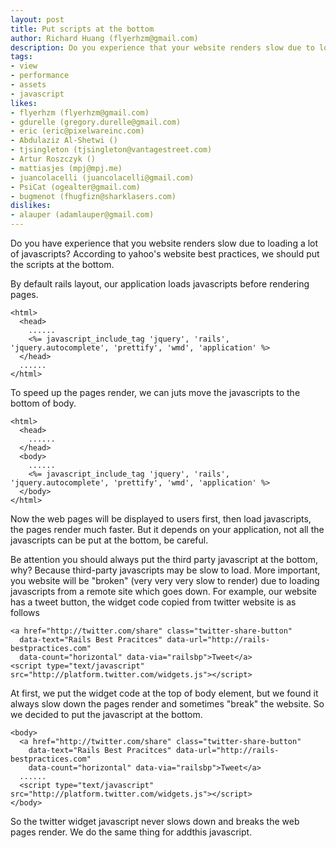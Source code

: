 ```yaml
---
layout: post
title: Put scripts at the bottom
author: Richard Huang (flyerhzm@gmail.com)
description: Do you experience that your website renders slow due to loading a lot of javascripts, especially loading some third-party javascripts? Move script tags to the bottom of body can speed up the render of your website.
tags:
- view
- performance
- assets
- javascript
likes:
- flyerhzm (flyerhzm@gmail.com)
- gdurelle (gregory.durelle@gmail.com)
- eric (eric@pixelwareinc.com)
- Abdulaziz Al-Shetwi ()
- tjsingleton (tjsingleton@vantagestreet.com)
- Artur Roszczyk ()
- mattiasjes (mpj@mpj.me)
- juancolacelli (juancolacelli@gmail.com)
- PsiCat (ogealter@gmail.com)
- bugmenot (fhugfizn@sharklasers.com)
dislikes:
- alauper (adamlauper@gmail.com)
---
```

Do you have experience that you website renders slow due to loading a lot of javascripts? According to yahoo's website best practices, we should put the scripts at the bottom.

By default rails layout, our application loads javascripts before rendering pages.

    <html>
      <head>
        ......
        <%= javascript_include_tag 'jquery', 'rails', 'jquery.autocomplete', 'prettify', 'wmd', 'application' %>
      </head>
      ......
    </html>

To speed up the pages render, we can juts move the javascripts to the bottom of body.

    <html>
      <head>
        ......
      </head>
      <body>
        ......
        <%= javascript_include_tag 'jquery', 'rails', 'jquery.autocomplete', 'prettify', 'wmd', 'application' %>
      </body>
    </html>

Now the web pages will be displayed to users first, then load javascripts, the pages render much faster. But it depends on your application, not all the javascripts can be put at the bottom, be careful.

Be attention you should always put the third party javascript at the bottom, why? Because third-party javascripts may be slow to load. More important, you website will be "broken" (very very very slow to render) due to loading javascripts from a remote site which goes down. For example, our website has a tweet button, the widget code copied from twitter website is as follows

    <a href="http://twitter.com/share" class="twitter-share-button" 
      data-text="Rails Best Pracitces" data-url="http://rails-bestpractices.com" 
      data-count="horizontal" data-via="railsbp">Tweet</a>
    <script type="text/javascript" src="http://platform.twitter.com/widgets.js"></script>

At first, we put the widget code at the top of body element, but we found it always slow down the pages render and sometimes "break" the website. So we decided to put the javascript at the bottom.

    <body>
      <a href="http://twitter.com/share" class="twitter-share-button" 
        data-text="Rails Best Pracitces" data-url="http://rails-bestpractices.com" 
        data-count="horizontal" data-via="railsbp">Tweet</a>
      ......
      <script type="text/javascript" src="http://platform.twitter.com/widgets.js"></script>
    </body>

So the twitter widget javascript never slows down and breaks the web pages render. We do the same thing for addthis javascript.
